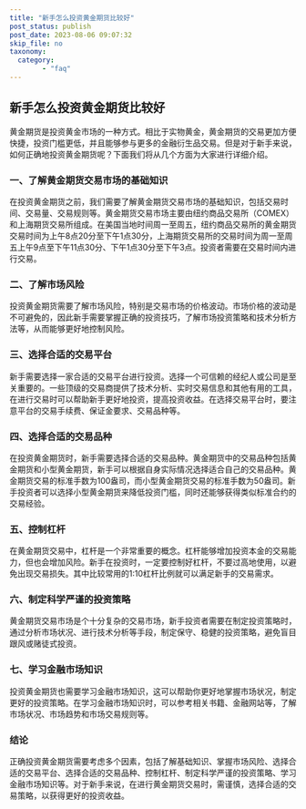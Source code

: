 ```yaml
---
title: "新手怎么投资黄金期货比较好"
post_status: publish
post_date: 2023-08-06 09:07:32
skip_file: no
taxonomy:
  category:
        - "faq"
---
```


## 新手怎么投资黄金期货比较好

黄金期货是投资黄金市场的一种方式。相比于实物黄金，黄金期货的交易更加方便快捷，投资门槛更低，并且能够参与更多的金融衍生品交易。但是对于新手来说，如何正确地投资黄金期货呢？下面我们将从几个方面为大家进行详细介绍。

### 一、了解黄金期货交易市场的基础知识

在投资黄金期货之前，我们需要了解黄金期货交易市场的基础知识，包括交易时间、交易量、交易规则等。黄金期货交易市场主要由纽约商品交易所（COMEX）和上海期货交易所组成。在美国当地时间周一至周五，纽约商品交易所的黄金期货交易时间为上午8点20分至下午1点30分，上海期货交易所的交易时间为周一至周五上午9点至下午11点30分、下午1点30分至下午3点。投资者需要在交易时间内进行交易。

### 二、了解市场风险

投资黄金期货需要了解市场风险，特别是交易市场的价格波动。市场价格的波动是不可避免的，因此新手需要掌握正确的投资技巧，了解市场投资策略和技术分析方法等，从而能够更好地控制风险。

### 三、选择合适的交易平台

新手需要选择一家合适的交易平台进行投资。选择一个可信赖的经纪人或公司是至关重要的。一些顶级的交易商提供了技术分析、实时交易信息和其他有用的工具，在进行交易时可以帮助新手更好地投资，提高投资收益。在选择交易平台时，要注意平台的交易手续费、保证金要求、交易品种等。

### 四、选择合适的交易品种

在投资黄金期货时，新手需要选择合适的交易品种。黄金期货中的交易品种包括黄金期货和小型黄金期货，新手可以根据自身实际情况选择适合自己的交易品种。黄金期货交易的标准手数为100盎司，而小型黄金期货交易的标准手数为50盎司。新手投资者可以选择小型黄金期货来降低投资门槛，同时还能够获得类似标准合约的交易经验。

### 五、控制杠杆

在黄金期货交易中，杠杆是一个非常重要的概念。杠杆能够增加投资本金的交易能力，但也会增加风险。新手在投资时，一定要控制好杠杆，不要过高地使用，以避免出现交易损失。其中比较常用的1:10杠杆比例就可以满足新手的交易需求。

### 六、制定科学严谨的投资策略

黄金期货交易市场是个十分复杂的交易市场，新手投资者需要在制定投资策略时，通过分析市场状况、进行技术分析等手段，制定保守、稳健的投资策略，避免盲目跟风或赌徒式投资。

### 七、学习金融市场知识

投资黄金期货也需要学习金融市场知识，这可以帮助你更好地掌握市场状况，制定更好的投资策略。在学习金融市场知识时，可以参考相关书籍、金融网站等，了解市场状况、市场趋势和市场交易规则等。

### 结论

正确投资黄金期货需要考虑多个因素，包括了解基础知识、掌握市场风险、选择合适的交易平台、选择合适的交易品种、控制杠杆、制定科学严谨的投资策略、学习金融市场知识等。对于新手来说，在进行黄金期货交易时，需谨慎，选择合适的交易策略，以获得更好的投资收益。
